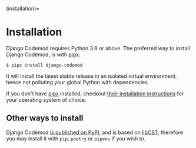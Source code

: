 (installation)=

# Installation

Django Codemod requires Python 3.6 or above. The preferred way to install Django Codemod, is with [pipx]:

```shell
$ pips install django-codemod
```

It will install the latest stable release in an isolated virtual environment, hence not polluting your global Python with dependencies.

If you don't have [pipx] installed, checkout [their installation instructions][pipx-install] for your operating system of choice.

## Other ways to install

Django Codemod [is published on PyPI][pypi], and is based on [libCST], therefore you may install it with `pip`, `poetry` or `pipenv` if you wish to.

[pipx]: https://pipxproject.github.io/pipx/
[pipx-install]: https://pipxproject.github.io/pipx/installation/
[pypi]: https://pypi.org/project/django-codemod/
[libcst]: https://libcst.readthedocs.io
